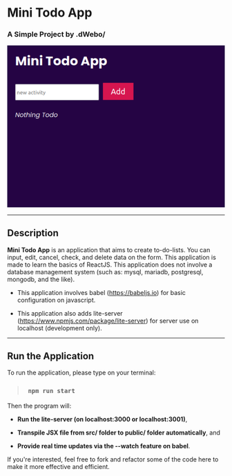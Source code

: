# Mini Todo App
### A Simple Project by .dWebo/

![Mini Todo App!](/public/minitodoapp.png "Minitodoapp")

***

## Description

**Mini Todo App** is an application that aims to create to-do-lists. You can input, edit, cancel, check, and delete data on the form.
This application is made to learn the basics of ReactJS. This application does not involve a database management system (such as: mysql, mariadb, postgresql, mongodb, and the like).


- This application involves babel (https://babeljs.io) for basic configuration on javascript. 

- This application also adds lite-server (https://www.npmjs.com/package/lite-server) for server use on localhost (development only).

***

## Run the Application

To run the application, please type on your terminal:

>
> ### `  npm run start `
>


Then the program will:

  - **Run the lite-server (on localhost:3000 or localhost:3001)**,
  
  - **Transpile JSX file from src/ folder to public/ folder automatically**, and 
  
  - **Provide real time updates via the --watch feature on babel**.


If you're interested, feel free to fork and refactor some of the code here to make it more effective and efficient.
